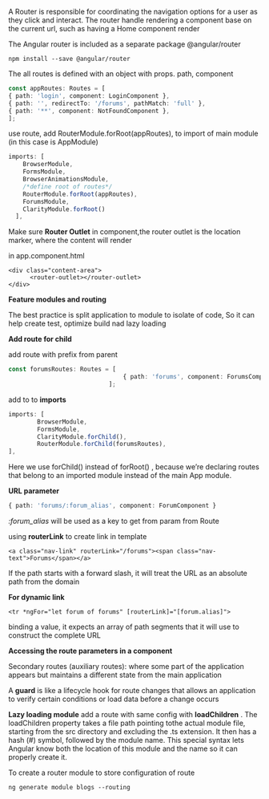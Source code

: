 A Router is responsible for coordinating the navigation options for a user as they click and interact.
The router handle rendering a component base on the current url, such as having a Home component render 


The Angular router is included as a separate package @angular/router
```shell script
npm install --save @angular/router
```

The all routes is defined with an object with props. path, component

```typescript
const appRoutes: Routes = [
{ path: 'login', component: LoginComponent },
{ path: '', redirectTo: '/forums', pathMatch: 'full' },
{ path: '**', component: NotFoundComponent },
];
```

use route, add RouterModule.forRoot(appRoutes), to import of main module (in this case is AppModule)
```typescript
imports: [
    BrowserModule,
    FormsModule,
    BrowserAnimationsModule,
    /*define root of routes*/
    RouterModule.forRoot(appRoutes),
    ForumsModule,
    ClarityModule.forRoot()
  ],
```
Make sure **Router Outlet** in component,the router outlet is the location marker, where the content will render

in app.component.html
```angular2html
<div class="content-area">
      <router-outlet></router-outlet>
</div>
```

**Feature modules and routing**

The best practice is split application to module to isolate of code, So it can help create test, optimize build nad lazy loading

**Add route for child**

add route with prefix from parent 
```typescript
const forumsRoutes: Routes = [
                                { path: 'forums', component: ForumsComponent }
                            ];
```

add to to **imports**
```typescript
imports: [
        BrowserModule,
        FormsModule,
        ClarityModule.forChild(),
        RouterModule.forChild(forumsRoutes),
],
```
Here we use forChild() instead of forRoot() , because we’re declaring routes that
belong to an imported module instead of the main App module.

**URL parameter**
```typescript
{ path: 'forums/:forum_alias', component: ForumComponent }
```
_:forum_alias_ will be used as a key to get from param from Route

using **routerLink** to create link in template

```angular2html
<a class="nav-link" routerLink="/forums"><span class="nav-text">Forums</span></a>
```
If the path starts with a forward slash, it will treat the URL as an absolute path from the domain

**For dynamic link**
```angular2html
<tr *ngFor="let forum of forums" [routerLink]="[forum.alias]">
```
binding a value, it expects an array of path segments that it will use to construct the complete URL

**Accessing the route parameters in a component**

Secondary routes (auxiliary routes): where some part of the application appears but maintains
 a different state from the main application

A **guard** is like a lifecycle hook for route changes that allows an application to verify
certain conditions or load data before a change occurs

**Lazy loading module**
add a route with same config with **loadChildren** .
The loadChildren property takes a file path pointing tothe actual module file,
starting from the src directory and excluding the .ts extension. It then has 
a hash (#) symbol, followed by the module name. This special syntax lets Angular
know both the location of this module and the name so it can properly create it.

To create a router module to store configuration of route
```shell script
ng generate module blogs --routing
```
